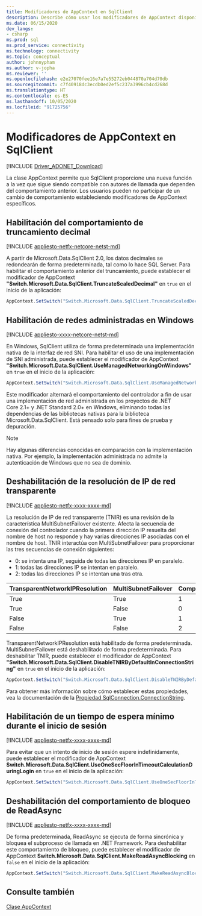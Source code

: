 ```yaml
---
title: Modificadores de AppContext en SqlClient
description: Describe cómo usar los modificadores de AppContext disponibles en SqlClient.
ms.date: 06/15/2020
dev_langs:
- csharp
ms.prod: sql
ms.prod_service: connectivity
ms.technology: connectivity
ms.topic: conceptual
author: johnnypham
ms.author: v-jopha
ms.reviewer: ''
ms.openlocfilehash: e2e27070fee16e7a7e55272eb044870a704d70db
ms.sourcegitcommit: c7f40918dc3ecdb0ed2ef5c237a3996cb4cd268d
ms.translationtype: HT
ms.contentlocale: es-ES
ms.lasthandoff: 10/05/2020
ms.locfileid: "91725756"
---
```

# <a name="appcontext-switches-in-sqlclient"></a>Modificadores de AppContext en SqlClient

[!INCLUDE [Driver_ADONET_Download](../../includes/driver_adonet_download.md)]

La clase AppContext permite que SqlClient proporcione una nueva función a la vez que sigue siendo compatible con autores de llamada que dependen del comportamiento anterior. Los usuarios pueden no participar de un cambio de comportamiento estableciendo modificadores de AppContext específicos.

## <a name="enabling-decimal-truncation-behavior"></a>Habilitación del comportamiento de truncamiento decimal

[!INCLUDE [appliesto-netfx-netcore-netst-md](../../includes/appliesto-netfx-netcore-netst-md.md)]

A partir de Microsoft.Data.SqlClient 2.0, los datos decimales se redondearán de forma predeterminada, tal como lo hace SQL Server. Para habilitar el comportamiento anterior del truncamiento, puede establecer el modificador de AppContext **"Switch.Microsoft.Data.SqlClient.TruncateScaledDecimal"** en `true` en el inicio de la aplicación:

```csharp
AppContext.SetSwitch("Switch.Microsoft.Data.SqlClient.TruncateScaledDecimal", true);
```

## <a name="enabling-managed-networking-on-windows"></a>Habilitación de redes administradas en Windows

[!INCLUDE [appliesto-xxxx-netcore-netst-md](../../includes/appliesto-xxxx-netcore-netst-md.md)]

En Windows, SqlClient utiliza de forma predeterminada una implementación nativa de la interfaz de red SNI. Para habilitar el uso de una implementación de SNI administrada, puede establecer el modificador de AppContext **"Switch.Microsoft.Data.SqlClient.UseManagedNetworkingOnWindows"** en `true` en el inicio de la aplicación:

```csharp
AppContext.SetSwitch("Switch.Microsoft.Data.SqlClient.UseManagedNetworkingOnWindows", true);
```

Este modificador alternará el comportamiento del controlador a fin de usar una implementación de red administrada en los proyectos de .NET Core 2.1+ y .NET Standard 2.0+ en Windows, eliminando todas las dependencias de las bibliotecas nativas para la biblioteca Microsoft.Data.SqlClient. Está pensado solo para fines de prueba y depuración.

> [!NOTE]
> Hay algunas diferencias conocidas en comparación con la implementación nativa. Por ejemplo, la implementación administrada no admite la autenticación de Windows que no sea de dominio.

## <a name="disabling-transparent-network-ip-resolution"></a>Deshabilitación de la resolución de IP de red transparente

[!INCLUDE [appliesto-netfx-xxxx-xxxx-md](../../includes/appliesto-netfx-xxxx-xxxx-md.md)]

La resolución de IP de red transparente (TNIR) es una revisión de la característica MultiSubnetFailover existente. Afecta la secuencia de conexión del controlador cuando la primera dirección IP resuelta del nombre de host no responde y hay varias direcciones IP asociadas con el nombre de host. TNIR interactúa con MultiSubnetFailover para proporcionar las tres secuencias de conexión siguientes:<br />
* 0: se intenta una IP, seguida de todas las direcciones IP en paralelo.
* 1: todas las direcciones IP se intentan en paralelo.
* 2: todas las direcciones IP se intentan una tras otra.

|TransparentNetworkIPResolution|MultiSubnetFailover|Comportamiento|
|--------|--------|--------|
|True|True|1|
|True|False|0|
|False|True|1|
|False|False|2|

TransparentNetworkIPResolution está habilitado de forma predeterminada. MultiSubnetFailover está deshabilitado de forma predeterminada. Para deshabilitar TNIR, puede establecer el modificador de AppContext **"Switch.Microsoft.Data.SqlClient.DisableTNIRByDefaultInConnectionString"** en `true` en el inicio de la aplicación:

```csharp
AppContext.SetSwitch("Switch.Microsoft.Data.SqlClient.DisableTNIRByDefaultInConnectionString", true);
```

Para obtener más información sobre cómo establecer estas propiedades, vea la documentación de la [Propiedad SqlConnection.ConnectionString](/dotnet/api/microsoft.data.sqlclient.sqlconnection.connectionstring). 

## <a name="enable-a-minimum-timeout-during-login"></a>Habilitación de un tiempo de espera mínimo durante el inicio de sesión

[!INCLUDE [appliesto-netfx-xxxx-xxxx-md](../../includes/appliesto-netfx-xxxx-xxxx-md.md)]

Para evitar que un intento de inicio de sesión espere indefinidamente, puede establecer el modificador de AppContext **Switch.Microsoft.Data.SqlClient.UseOneSecFloorInTimeoutCalculationDuringLogin** en `true` en el inicio de la aplicación:

```csharp
AppContext.SetSwitch("Switch.Microsoft.Data.SqlClient.UseOneSecFloorInTimeoutCalculationDuringLogin", false);
```

## <a name="disable-blocking-behavior-of-readasync"></a>Deshabilitación del comportamiento de bloqueo de ReadAsync

[!INCLUDE [appliesto-netfx-xxxx-xxxx-md](../../includes/appliesto-netfx-xxxx-xxxx-md.md)]

De forma predeterminada, ReadAsync se ejecuta de forma sincrónica y bloquea el subproceso de llamada en .NET Framework. Para deshabilitar este comportamiento de bloqueo, puede establecer el modificador de AppContext **Switch.Microsoft.Data.SqlClient.MakeReadAsyncBlocking** en `false` en el inicio de la aplicación:

```csharp
AppContext.SetSwitch("Switch.Microsoft.Data.SqlClient.MakeReadAsyncBlocking", false);
```

## <a name="see-also"></a>Consulte también

[Clase AppContext](/dotnet/api/system.appcontext?view=netcore-3.1)